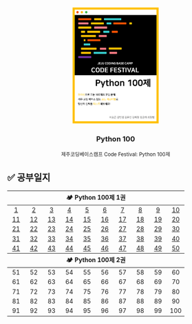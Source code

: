 <!-- PROJECT LOGO -->
<br />
<div align="center">
  <a href="https://www.notion.so/Python-100-6ee1860ce29a41bc8eb6b9cfa7d7f06c">
    <img src="logo.png" alt="Logo" width="200">
  </a>
  <h3>Python 100</h3>
  <small>제주코딩베이스캠프 Code Festival: Python 100제</small>
</div>

## ✅ 공부일지

<table>
    <thead>
        <tr width="100%">
            <th colspan="10">🏕 Python 100제 1권</th>
        </tr>
    </thead>
    <tbody>
        <tr align="center" width="100%">
            <td width="10%"><a href="./code/1.py">1</a></td>
            <td width="10%"><a href="./code/2.py">2</a></td>
            <td width="10%"><a href="./code/3.py">3</a></td>
            <td width="10%"><a href="./code/4.py">4</a></td>
            <td width="10%"><a href="./code/5.py">5</a></td>
            <td width="10%"><a href="./code/6.py">6</a></td>
            <td width="10%"><a href="./code/7.py">7</a></td>
            <td width="10%"><a href="./code/8.py">8</a></td>
            <td width="10%"><a href="./code/9.py">9</a></td>
            <td width="10%"><a href="./code/10.py">10</a></td>
        </tr>
        <tr align="center" width="100%">
            <td width="10%"><a href="./code/11.py">11</a></td>
            <td width="10%"><a href="./code/12.py">12</a></td>
            <td width="10%"><a href="./code/13.py">13</a></td>
            <td width="10%"><a href="./code/14.py">14</a></td>
            <td width="10%"><a href="./code/15.py">15</a></td>
            <td width="10%"><a href="./code/16.py">16</a></td>
            <td width="10%"><a href="./code/17.py">17</a></td>
            <td width="10%"><a href="./code/18.py">18</a></td>
            <td width="10%"><a href="./code/19.py">19</a></td>
            <td width="10%"><a href="./code/20.py">20</a></td>
        </tr>
        <tr align="center" width="100%">
            <td width="10%"><a href="./code/21.py">21</a></td>
            <td width="10%"><a href="./code/22.py">22</a></td>
            <td width="10%"><a href="./code/23.py">23</a></td>
            <td width="10%"><a href="./code/24.py">24</a></td>
            <td width="10%"><a href="./code/25.py">25</a></td>
            <td width="10%"><a href="./code/26.py">26</a></td>
            <td width="10%"><a href="./code/27.py">27</a></td>
            <td width="10%"><a href="./code/28.py">28</a></td>
            <td width="10%"><a href="./code/29.py">29</a></td>
            <td width="10%"><a href="./code/30.py">30</a></td>
        </tr>
        <tr align="center" width="100%">
            <td width="10%"><a href="./code/31.py">31</a></td>
            <td width="10%"><a href="./code/32.py">32</a></td>
            <td width="10%"><a href="./code/33.py">33</a></td>
            <td width="10%"><a href="./code/34.py">34</a></td>
            <td width="10%"><a href="./code/35.py">35</a></td>
            <td width="10%"><a href="./code/36.py">36</a></td>
            <td width="10%"><a href="./code/37.py">37</a></td>
            <td width="10%"><a href="./code/38.py">38</a></td>
            <td width="10%"><a href="./code/39.py">39</a></td>
            <td width="10%"><a href="./code/40.py">40</a></td>
        </tr>
        <tr align="center" width="100%">
            <td width="10%"><a href="./code/41.py">41</a></td>
            <td width="10%"><a href="./code/42.py">42</a></td>
            <td width="10%"><a href="./code/43.py">43</a></td>
            <td width="10%"><a href="./code/44.py">44</a></td>
            <td width="10%"><a href="./code/45.py">45</a></td>
            <td width="10%"><a href="./code/46.py">46</a></td>
            <td width="10%"><a href="./code/47.py">47</a></td>
            <td width="10%"><a href="./code/48.py">48</a></td>
            <td width="10%"><a href="./code/49.py">49</a></td>
            <td width="10%"><a href="./code/50.py">50</a></td>
        </tr>
    </tbody>
    <thead>
        <tr width="100%">
            <th colspan="10">🏕 Python 100제 2권</th>
        </tr>
    </thead>
    <tbody>
        <tr align="center" width="100%">
            <td width="10%"><a>51</a></td>
            <td width="10%"><a>52</a></td>
            <td width="10%"><a>53</a></td>
            <td width="10%"><a>54</a></td>
            <td width="10%"><a>55</a></td>
            <td width="10%"><a>56</a></td>
            <td width="10%"><a>57</a></td>
            <td width="10%"><a>58</a></td>
            <td width="10%"><a>59</a></td>
            <td width="10%"><a>60</a></td>
        </tr>
        <tr align="center" width="100%">
            <td width="10%"><a>61</a></td>
            <td width="10%"><a>62</a></td>
            <td width="10%"><a>63</a></td>
            <td width="10%"><a>64</a></td>
            <td width="10%"><a>65</a></td>
            <td width="10%"><a>66</a></td>
            <td width="10%"><a>67</a></td>
            <td width="10%"><a>68</a></td>
            <td width="10%"><a>69</a></td>
            <td width="10%"><a>70</a></td>
        </tr>
        <tr align="center" width="100%">
            <td width="10%"><a>71</a></td>
            <td width="10%"><a>72</a></td>
            <td width="10%"><a>73</a></td>
            <td width="10%"><a>74</a></td>
            <td width="10%"><a>75</a></td>
            <td width="10%"><a>76</a></td>
            <td width="10%"><a>77</a></td>
            <td width="10%"><a>78</a></td>
            <td width="10%"><a>79</a></td>
            <td width="10%"><a>80</a></td>
        </tr>
        <tr align="center" width="100%">
            <td width="10%"><a>81</a></td>
            <td width="10%"><a>82</a></td>
            <td width="10%"><a>83</a></td>
            <td width="10%"><a>84</a></td>
            <td width="10%"><a>85</a></td>
            <td width="10%"><a>86</a></td>
            <td width="10%"><a>87</a></td>
            <td width="10%"><a>88</a></td>
            <td width="10%"><a>89</a></td>
            <td width="10%"><a>90</a></td>
        </tr>
        <tr align="center" width="100%">
            <td width="10%"><a>91</a></td>
            <td width="10%"><a>92</a></td>
            <td width="10%"><a>93</a></td>
            <td width="10%"><a>94</a></td>
            <td width="10%"><a>95</a></td>
            <td width="10%"><a>96</a></td>
            <td width="10%"><a>97</a></td>
            <td width="10%"><a>98</a></td>
            <td width="10%"><a>99</a></td>
            <td width="10%"><a>100</a></td>
        </tr>
    </tbody>
</table>
